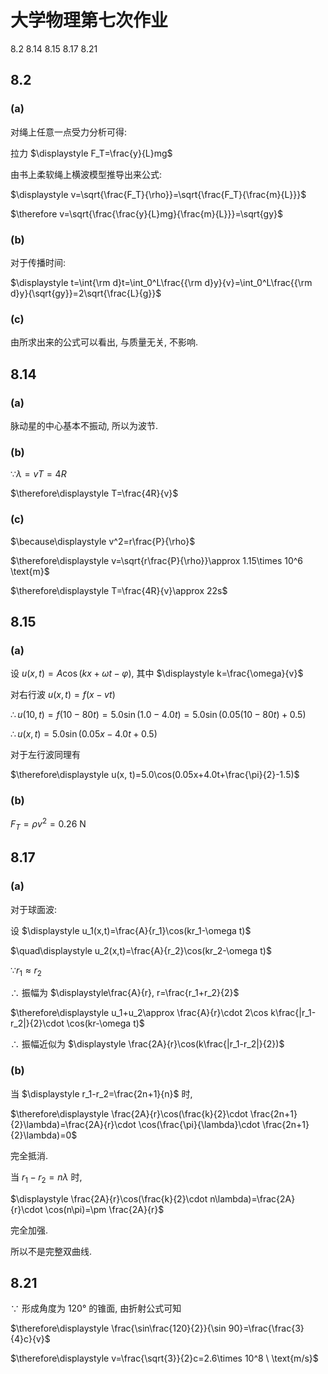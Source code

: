 # 大学物理第七次作业

8.2 8.14 8.15 8.17 8.21

## 8.2

### (a)

对绳上任意一点受力分析可得:

拉力 $\displaystyle F_T=\frac{y}{L}mg$

由书上柔软绳上横波模型推导出来公式:

$\displaystyle v=\sqrt{\frac{F_T}{\rho}}=\sqrt{\frac{F_T}{\frac{m}{L}}}$

$\therefore v=\sqrt{\frac{\frac{y}{L}mg}{\frac{m}{L}}}=\sqrt{gy}$

### (b)

对于传播时间:

$\displaystyle t=\int{\rm d}t=\int_0^L\frac{{\rm d}y}{v}=\int_0^L\frac{{\rm d}y}{\sqrt{gy}}=2\sqrt{\frac{L}{g}}$

### (c)

由所求出来的公式可以看出, 与质量无关, 不影响.


## 8.14

### (a)

脉动星的中心基本不振动, 所以为波节.

### (b)

$\because \lambda=vT=4R$

$\therefore\displaystyle T=\frac{4R}{v}$

### (c)

$\because\displaystyle v^2=r\frac{P}{\rho}$

$\therefore\displaystyle v=\sqrt{r\frac{P}{\rho}}\approx 1.15\times 10^6 \text{m}$

$\therefore\displaystyle T=\frac{4R}{v}\approx 22s$


## 8.15

### (a)

设 $u(x,t)=A\cos(kx+\omega t-\varphi)$, 其中 $\displaystyle k=\frac{\omega}{v}$

对右行波 $u(x,t)=f(x-vt)$

$\therefore u(10, t)=f(10-80t)=5.0 \sin(1.0-4.0t)=5.0 \sin(0.05(10-80t)+0.5)$

$\therefore u(x,t)=5.0\sin(0.05x-4.0t+0.5)$

对于左行波同理有

$\therefore\displaystyle u(x, t)=5.0\cos(0.05x+4.0t+\frac{\pi}{2}-1.5)$

### (b)

$F_T=\rho v^2=0.26 \ \text{N}$

## 8.17

### (a)

对于球面波:

设 $\displaystyle u_1(x,t)=\frac{A}{r_1}\cos(kr_1-\omega t)$

$\quad\displaystyle u_2(x,t)=\frac{A}{r_2}\cos(kr_2-\omega t)$

$\because r_1\approx r_2$

$\therefore$ 振幅为 $\displaystyle\frac{A}{r}, r=\frac{r_1+r_2}{2}$

$\therefore\displaystyle u_1+u_2\approx \frac{A}{r}\cdot 2\cos k\frac{|r_1-r_2|}{2}\cdot \cos(kr-\omega t)$

$\therefore$ 振幅近似为 $\displaystyle \frac{2A}{r}\cos(k\frac{|r_1-r_2|}{2})$

### (b)

当 $\displaystyle r_1-r_2=\frac{2n+1}{n}$ 时,

$\therefore\displaystyle \frac{2A}{r}\cos(\frac{k}{2}\cdot \frac{2n+1}{2}\lambda)=\frac{2A}{r}\cdot \cos(\frac{\pi}{\lambda}\cdot \frac{2n+1}{2}\lambda)=0$

完全抵消.

当 $r_1-r_2=n\lambda$ 时,

$\displaystyle \frac{2A}{r}\cos(\frac{k}{2}\cdot n\lambda)=\frac{2A}{r}\cdot \cos(n\pi)=\pm \frac{2A}{r}$

完全加强.

所以不是完整双曲线.

## 8.21

$\because$ 形成角度为 $120°$ 的锥面, 由折射公式可知

$\therefore\displaystyle \frac{\sin\frac{120}{2}}{\sin 90}=\frac{\frac{3}{4}c}{v}$

$\therefore\displaystyle v=\frac{\sqrt{3}}{2}c=2.6\times 10^8 \ \text{m/s}$